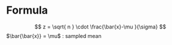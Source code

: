 # Formula
$$
z = \sqrt{ n } \cdot \frac{\bar{x}-\mu }{\sigma}
$$
$\bar{\bar{x}} = \mu$ : sampled mean



